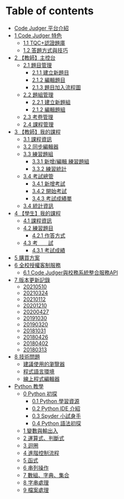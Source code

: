 <!--
 * @Description: 修改features-1-2.md的內容
 * @Author: neo chen
 * @Date: 2019-04-19 09:44:54
 * @LastEditTime: 2019-10-30 11:53:00
 * @LastEditors: Neo Chen
 -->

# Table of contents

- [Code Judger 平台介紹](README.md)
- [1 Code Judger 特色](chapter01.md)
  - [1.1 TQC+認證題庫](chapter01/features-1-1.md)
  - [1.2 答題方式與技巧](chapter01/features-1-2.md)
- [2 【教師】主控台](chapter02.md)
  - [2.1 題目管理](chapter02/console-2-1.md)
    - [2.1.1 建立新題目](chapter02/console-2-1/console-2-1-1.md)
    - [2.1.2 編輯題目](chapter02/console-2-1/console-2-1-2.md)
    - [2.1.3 題目加入流程圖](chapter02/console-2-1/console-2-1-3.md)
  - [2.2 題組管理](chapter02/console-2-2.md)
    - [2.2.1 建立新題組](chapter02/console-2-2/console-2-2-1.md)
    - [2.1.2 編輯題組](chapter02/console-2-2/console-2-2-2.md)
  - [2.3 考卷管理](chapter02/console-2-3.md)
  - [2.4 課程管理](chapter02/console-2-4.md)
- [3 【教師】我的課程](chapter03.md)
  - [3.1 課程資訊](chapter03/class-3-1.md)
  - [3.2 同步編輯器](chapter03/class-3-2.md)
  - [3.3 練習題組](chapter03/class-3-3.md)
    - [3.3.1 新增/編輯 練習題組](chapter03/class-3-3/class-3-3-1.md)
    - [3.3.2 練習統計](chapter03/class-3-3/class-3-3-2.md)
  - [3.4 考試總管](chapter03/class-3-4.md)
    - [3.4.1 新增考試](chapter03/class-3-4/class-3-4-1.md)
    - [3.4.2 開始考試](chapter03/class-3-4/class-3-4-2.md)
    - [3.4.3 考試成績單](chapter03/class-3-4/class-3-4-3.md)
  - [3.4 統計資訊](chapter03/class-3-5.md)
- [4 【學生】我的課程](chapter04.md)
  - [4.1 課程資訊](chapter04/4-1myclass.md)
  - [4.2 練習題目](chapter04/4-2myclass.md)
    - [4.2.1 作答方式](chapter04/4-2myclass/4-2-1myclass.md)
  - [4.3 考　　試](chapter04/4-3myclass.md)
    - [4.3.1 考試成績](chapter04/4-3myclass/4-3-1myclass.md)
- [5 購買方案](chapter05.md)
- [6 全校授權客制服務](chapter06.md)
  - [6.1 Code Judger與校務系統整合服務API](chapter06/API_doc.md)
- [7 版本更新記錄](chapter07.md)
  - [20210510](chapter07/v20210510.md)
  - [20210324](chapter07/v20210324.md)
  - [20210112](chapter07/v20210112.md)
  - [20201210](chapter07/v20201210.md)
  - [20200427](chapter07/v20200427.md)
  - [20191030](chapter07/v20191030.md)
  - [20190320](chapter07/v20190320.md)
  - [20181031](chapter07/v20181031.md)
  - [20180426](chapter07/v20180426.md)
  - [20180402](chapter07/v20180402.md)
  - [20180313](chapter07/v20180313.md)
- [8 技術問題](chapter08.md)
  - [建議使用的瀏覽器](chapter08/Browser.md)
  - [程式語言環境](chapter08/ProgrammingLanguageEnvironment.md)
  - [線上程式編輯器](chapter08/OnlineEditor.md)
- [Python 教學](00/README.md)
  - [0 Python 初探](00/00.md)
    - [0.1 Python 學習資源](00/00-0/00-1.md)
    - [0.2 Python IDE 介紹](00/00-0/00-2.md)
    - [0.3 Spyder 小試身手](00/00-0/00-3.md)
    - [0.4 Python 語法初探](00/00-0/00-4.md)
  - [1 變數與輸出入](https://www.slideshare.net/neochen2701/tqc-python-01)
  - [2 運算式、判斷式](https://www.slideshare.net/neochen2701/tqc-python-02)
  - [3 迴圈](https://www.slideshare.net/neochen2701/tqc-python-03)
  - [4 進階控制流程](https://www.slideshare.net/neochen2701/tqc-python-04)
  - [5 函式](https://www.slideshare.net/neochen2701/tqc-python-05)
  - [6 串列操作](https://www.slideshare.net/neochen2701/tqc-python-06-111271587)
  - [7 數組、字典、集合](https://www.slideshare.net/neochen2701/tqc-python-07)
  - [8 字串處理](https://www.slideshare.net/neochen2701/tqc-python-08)
  - [9 檔案處理](https://www.slideshare.net/neochen2701/tqc-python-09)
